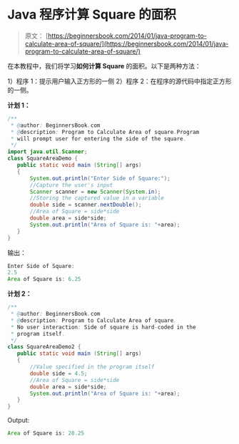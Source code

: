 # Java 程序计算 Square 的面积

> 原文： [https://beginnersbook.com/2014/01/java-program-to-calculate-area-of-square/](https://beginnersbook.com/2014/01/java-program-to-calculate-area-of-square/)

在本教程中，我们将学习**如何计算 Square** 的面积。以下是两种方法：

1）程序 1：提示用户输入正方形的一侧
2）程序 2：在程序的源代码中指定正方形的一侧。

**计划 1：**

```java
/**
 * @author: BeginnersBook.com
 * @description: Program to Calculate Area of square.Program 
 * will prompt user for entering the side of the square.
 */
import java.util.Scanner;
class SquareAreaDemo {
   public static void main (String[] args)
   {
       System.out.println("Enter Side of Square:");
       //Capture the user's input
       Scanner scanner = new Scanner(System.in);
       //Storing the captured value in a variable
       double side = scanner.nextDouble();
       //Area of Square = side*side
       double area = side*side; 
       System.out.println("Area of Square is: "+area);
   }
}
```

输出：

```java
Enter Side of Square:
2.5
Area of Square is: 6.25
```

**计划 2：**

```java
/**
 * @author: BeginnersBook.com
 * @description: Program to Calculate Area of square.
 * No user interaction: Side of square is hard-coded in the
 * program itself.
 */
class SquareAreaDemo2 {
   public static void main (String[] args)
   {
       //Value specified in the program itself
       double side = 4.5;
       //Area of Square = side*side
       double area = side*side; 
       System.out.println("Area of Square is: "+area);
   }
}
```

Output:

```java
Area of Square is: 20.25
```